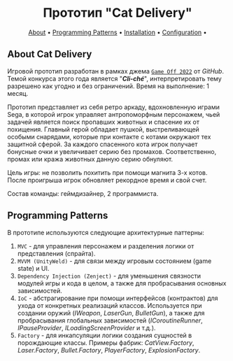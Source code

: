 <div align="center">

<h1>Прототип "Cat Delivery"</h1>

[About](#about-cat-delivery)                     •
[Programming Patterns](#programming-patterns)    •
[Installation](#installation)                    •
[Configuration](#configuration)                  •

</div>

## About Cat Delivery

Игровой прототип разработан в рамках джема <a href="https://itch.io/jam/scorejam22">```Game Off 2022```</a> от *GitHub*. Темой конкурса этого года является "***Cli-ché***", интерпретировать тему разрешено как угодно и без ограничений. Время на выполнение: 1 месяц.

Прототип представляет из себя ретро аркаду, вдохновленную играми Sega, в которой игрок управляет антропоморфным персонажем, чьей задачей является поиск пропавших животных и спасение их от похищения. Главный герой обладает пушкой, выстреливающей особыми снарядами, которые при контакте с котами окружают тех защитной сферой. За каждого спасенного кота игрок получает бонусные очки и увеличивает серию без промахов. Соответственно, промах или кража животных данную серию обнуляют.

Цель игры: не позволить похитить при помощи магнита 3-х котов. После проигрыша игрок обновляет рекордное время и свой счет.

Состав команды: геймдизайнер, 2 программиста.

## Programming Patterns

В прототипе используются следующие архитектурные паттерны:
1. ```MVC``` - для управления персонажем и разделения логики от представления (спрайта).
2. ```MVVM (UnityWeld)``` - для связи между игровым состоянием (game state) и UI.
3. ```Dependency Injection (Zenject)``` - для уменьшения связности модулей игры и кода в целом, а также для пробрасывания основных зависимостей.
4. ```IoC``` - абстрагирование при помощи интерфейсов (контрактов) для ухода от конкретных реализаций классов. Используется при создании оружий (*IWeapon*, *LaserGun*, *BulletGun*), а также для пробрасывания глобальных зависимостей (*ICoroutineRunner*, *IPauseProvider*, *ILoadingScreenProvider* и т.д.).
5. ```Factory``` - для инкапсуляции логики создания сущностей в порождающие классы. Примеры фабрик: *CatView.Factory*, *Laser.Factory*, *Bullet.Factory*, *PlayerFactory*, *ExplosionFactory*.
